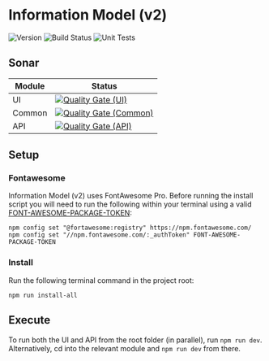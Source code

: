 # Information Model (v2)

![Version](https://s3.eu-west-2.amazonaws.com/endeavour-codebuild-output/badges/IM/version.svg)
![Build Status](https://s3.eu-west-2.amazonaws.com/endeavour-codebuild-output/badges/IM/build.svg)
![Unit Tests](https://s3.eu-west-2.amazonaws.com/endeavour-codebuild-output/badges/IM/unit-test.svg)

## Sonar

| Module | Status                                                                                                                                                                                                                         |
| ------ | ------------------------------------------------------------------------------------------------------------------------------------------------------------------------------------------------------------------------------ |
| UI     | [![Quality Gate (UI)](https://sonarcloud.io/api/project_badges/measure?project=endeavourhealth-discovery_IM::ui&metric=alert_status)](https://sonarcloud.io/dashboard?id=endeavourhealth-discovery_IM::ui)                     |
| Common | [![Quality Gate (Common)](https://sonarcloud.io/api/project_badges/measure?project=endeavourhealth-discovery_IM::im_library&metric=alert_status)](https://sonarcloud.io/dashboard?id=endeavourhealth-discovery_IM::im_library) |
| API    | [![Quality Gate (API)](https://sonarcloud.io/api/project_badges/measure?project=endeavourhealth-discovery_IM::node_api&metric=alert_status)](https://sonarcloud.io/dashboard?id=endeavourhealth-discovery_IM::node_api)        |

## Setup

### Fontawesome

Information Model (v2) uses FontAwesome Pro. Before running the install script you will need to run the following within your terminal using a valid [FONT-AWESOME-PACKAGE-TOKEN](https://fontawesome.com/sessions/sign-in?next=%2Faccount%23pro-package-tokens):

```console
npm config set "@fortawesome:registry" https://npm.fontawesome.com/
npm config set "//npm.fontawesome.com/:_authToken" FONT-AWESOME-PACKAGE-TOKEN
```

### Install

Run the following terminal command in the project root:

```console
npm run install-all
```

## Execute

To run both the UI and API from the root folder (in parallel), run `npm run dev`. Alternatively, cd into the relevant module and `npm run dev` from there.

